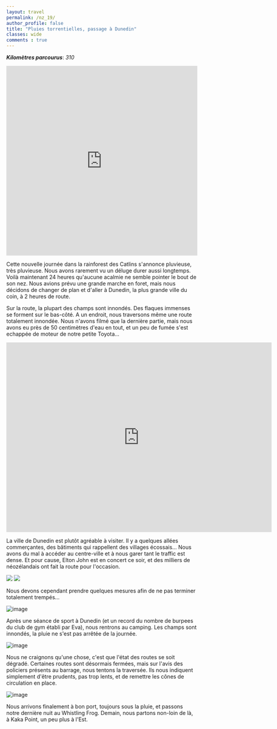 ```yaml
---
layout: travel
permalink: /nz_19/
author_profile: false
title: "Pluies torrentielles, passage à Dunedin"
classes: wide
comments : true
---
```


<!-- jQuery 1.8 or later, 33 KB -->
<script src="https://ajax.googleapis.com/ajax/libs/jquery/1.11.1/jquery.min.js"></script>

<!-- Fotorama from CDNJS, 19 KB -->
<link  href="https://cdnjs.cloudflare.com/ajax/libs/fotorama/4.6.4/fotorama.css" rel="stylesheet">
<script src="https://cdnjs.cloudflare.com/ajax/libs/fotorama/4.6.4/fotorama.js"></script>

***Kilomètres parcourus***: *310*

<iframe src="https://www.google.com/maps/d/u/0/embed?mid=1gwrC51_A8j1lWgYReaq8qXqwrwc0RSsH" width="100%" height="500" frameBorder="0"></iframe>

<br>

Cette nouvelle journée dans la rainforest des Catlins s'annonce pluvieuse, très pluvieuse. Nous avons rarement vu un déluge durer aussi longtemps. Voilà maintenant 24 heures qu'aucune acalmie ne semble pointer le bout de son nez. Nous avions prévu une grande marche en foret, mais nous décidons de changer de plan et d'aller à Dunedin, la plus grande ville du coin, à 2 heures de route.

Sur la route, la plupart des champs sont innondés. Des flaques immenses se forment sur le bas-côté. A un endroit, nous traversons même une route totalement innondée. Nous n'avons filmé que la dernière partie, mais nous avons eu près de 50 centimètres d'eau en tout, et un peu de fumée s'est echappée de moteur de notre petite Toyota...

<iframe width="700" height="500" src="https://www.youtube.com/embed/x_2VBlit-ls" frameborder="0" allow="accelerometer; autoplay; encrypted-media; gyroscope; picture-in-picture" allowfullscreen></iframe>

<br>

La ville de Dunedin est plutôt agréable à visiter. Il y a quelques allées commerçantes, des bâtiments qui rappellent des villages écossais... Nous avons du mal à accéder au centre-ville et à nous garer tant le traffic est dense. Et pour cause, Elton John est en concert ce soir, et des milliers de néozélandais ont fait la route pour l'occasion.

<div class="fotorama">
  <img src="https://drive.google.com/uc?id=1044td-ZLz9PGbKdbpjjtUw7LzI47nFs3">
  <img src="https://drive.google.com/uc?id=1dBQO8HnqZNX_bFVi0hbBEscKxpU-g2y7">
</div>

Nous devons cependant prendre quelques mesures afin de ne pas terminer totalement trempés...

![image](https://drive.google.com/uc?id=1z4gHl7DjnpViJam1ItlDKdqxjseM0u5X)

Après une séance de sport à Dunedin (et un record du nombre de burpees du club de gym établi par Eva), nous rentrons au camping. Les champs sont innondés, la pluie ne s'est pas arrêtée de la journée.

![image](https://drive.google.com/uc?id=1iUyfL_zdFqYH7BJDFfB5KeV_FKlXW0_A)

Nous ne craignons qu'une chose, c'est que l'état des routes se soit dégradé. Certaines routes sont désormais fermées, mais sur l'avis des policiers présents au barrage, nous tentons la traversée. Ils nous indiquent simplement d'être prudents, pas trop lents, et de remettre les cônes de circulation en place.

![image](https://drive.google.com/uc?id=1QLKEKQOa7MK3OsXmfSedZu-oRtn0p7Iq)

Nous arrivons finalement à bon port, toujours sous la pluie, et passons notre dernière nuit au Whistling Frog. Demain, nous partons non-loin de là, à Kaka Point, un peu plus à l'Est.